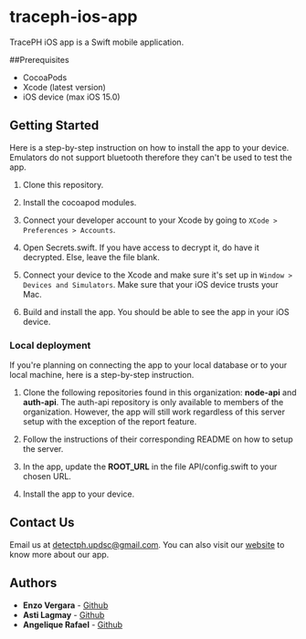 # traceph-ios-app
TracePH iOS app is a Swift mobile application.

##Prerequisites
* CocoaPods
* Xcode (latest version)
* iOS device (max iOS 15.0)


## Getting Started
Here is a step-by-step instruction on how to install the app to your device. Emulators do not support bluetooth therefore they can't be used to test the app.

1) Clone this repository.

2) Install the cocoapod modules.

3) Connect your developer account to your Xcode by going to `XCode > Preferences > Accounts`.

4) Open Secrets.swift. If you have access to decrypt it, do have it decrypted. Else, leave the file blank.

5) Connect your device to the Xcode and make sure it's set up in `Window > Devices and Simulators`. Make sure that your iOS device trusts your Mac.

6) Build and install the app. You should be able to see the app in your iOS device.


### Local deployment
If you're planning on connecting the app to your local database or to your local machine, here is a step-by-step instruction.

1) Clone the following repositories found in this organization: **node-api** and **auth-api**. The auth-api repository is only available to members of the organization. However, the app will still work regardless of this server setup with the exception of the report feature.

2) Follow the instructions of their corresponding README on how to setup the server.

3) In the app, update the **ROOT_URL** in the file API/config.swift to your chosen URL.

4) Install the app to your device.


## Contact Us
Email us at [detectph.updsc@gmail.com](mailto:detectph.updsc@gmail.com).
You can also visit our [website](https://www.detectph.com) to know more about our app.


## Authors
* **Enzo Vergara** - [Github](https://github.com/enzosv)
* **Asti Lagmay** - [Github](https://github.com/astilagmay)
* **Angelique Rafael** - [Github](https://github.com/JelloJill)
